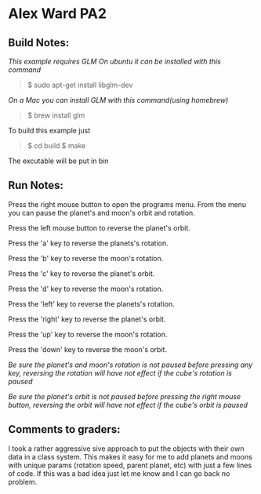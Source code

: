 Alex Ward PA2
========================================


Build Notes:
---------------------

*This example requires GLM*
*On ubuntu it can be installed with this command*

>$ sudo apt-get install libglm-dev

*On a Mac you can install GLM with this command(using homebrew)*
>$ brew install glm

To build this example just 

>$ cd build
>$ make


The excutable will be put in bin



Run Notes:
------------------------------

Press the right mouse button to open the programs menu. From the menu you can pause the planet's and moon's orbit and rotation.



Press the left mouse button to reverse the planet's orbit.

Press the 'a' key to reverse the planets's rotation.

Press the 'b' key to reverse the moon's rotation.

Press the 'c' key to reverse the planet's orbit.

Press the 'd' key to reverse the moon's rotation.



Press the 'left' key to reverse the planets's rotation.

Press the 'right' key to reverse the planet's orbit.

Press the 'up' key to reverse the moon's rotation.

Press the 'down' key to reverse the moon's orbit.


*Be sure the planet's and moon's rotation is not paused before pressing any key, reversing the rotation will have not effect if the cube's rotation is paused*

*Be sure the planet's orbit is not paused before pressing the right mouse button, reversing the orbit will have not effect if the cube's orbit is paused*

Comments to graders:
------------------------------
I took a rather aggressive sive approach to put the objects with their own data in a class system. This makes it easy for me to add planets and moons with unique params (rotation speed, parent planet, etc) with just a few lines of code. If this was a bad idea just let me know and I can go back no problem.



